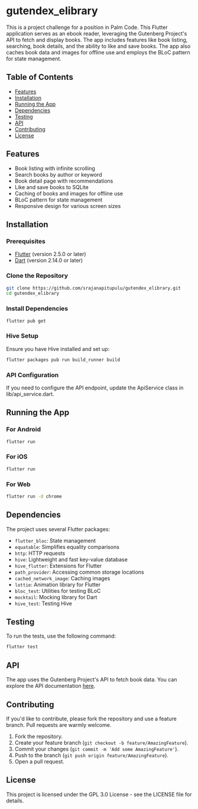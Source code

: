 # gutendex_elibrary
This is a project challenge for a position in Palm Code. 
This Flutter application serves as an ebook reader, leveraging the Gutenberg Project's API to fetch and display books. The app includes features like book listing, searching, book details, and the ability to like and save books. The app also caches book data and images for offline use and employs the BLoC pattern for state management.

## Table of Contents

- [Features](#features)
- [Installation](#installation)
- [Running the App](#running-the-app)
- [Dependencies](#dependencies)
- [Testing](#testing)
- [API](#api)
- [Contributing](#contributing)
- [License](#license)

## Features

- Book listing with infinite scrolling
- Search books by author or keyword
- Book detail page with recommendations
- Like and save books to SQLite
- Caching of books and images for offline use
- BLoC pattern for state management
- Responsive design for various screen sizes

## Installation

### Prerequisites

- [Flutter](https://flutter.dev/docs/get-started/install) (version 2.5.0 or later)
- [Dart](https://dart.dev/get-dart) (version 2.14.0 or later)

### Clone the Repository

```bash
git clone https://github.com/srajanapitupulu/gutendex_elibrary.git
cd gutendex_elibrary
```

### Install Dependencies
```bash
flutter pub get
```

### Hive Setup
Ensure you have Hive installed and set up:
```bash
flutter packages pub run build_runner build
```

### API Configuration
If you need to configure the API endpoint, update the ApiService class in lib/api_service.dart.

## Running the App

### For Android

```bash
flutter run
```

### For iOS

```bash
flutter run
```

### For Web

```bash
flutter run -d chrome
```

## Dependencies

The project uses several Flutter packages:

- `flutter_bloc`: State management
- `equatable`: Simplifies equality comparisons
- `http`: HTTP requests
- `hive`: Lightweight and fast key-value database
- `hive_flutter`: Extensions for Flutter
- `path_provider`: Accessing common storage locations
- `cached_network_image`: Caching images
- `lottie`: Animation library for Flutter
- `bloc_test`: Utilities for testing BLoC
- `mocktail`: Mocking library for Dart
- `hive_test`: Testing Hive


## Testing

To run the tests, use the following command:

```bash
flutter test
```

## API

The app uses the Gutenberg Project's API to fetch book data. You can explore the API documentation [here](https://gutendex.com/).

## Contributing

If you'd like to contribute, please fork the repository and use a feature branch. Pull requests are warmly welcome.

1. Fork the repository.
2. Create your feature branch (`git checkout -b feature/AmazingFeature`).
3. Commit your changes (`git commit -m 'Add some AmazingFeature'`).
4. Push to the branch (`git push origin feature/AmazingFeature`).
5. Open a pull request.

## License

This project is licensed under the GPL 3.0 License - see the LICENSE file for details.
